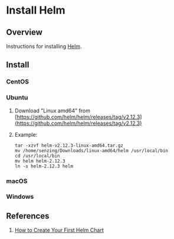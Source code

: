 # Install Helm

## Overview

Instructions for installing [Helm](https://helm.sh).

## Install

### CentOS

### Ubuntu

1. Download "Linux amd64" from [https://github.com/helm/helm/releases/tag/v2.12.3](https://github.com/helm/helm/releases/tag/v2.12.3)
1. Example:

    ```console
    tar -xzvf helm-v2.12.3-linux-amd64.tar.gz 
    mv /home/senzing/Downloads/linux-amd64/helm /usr/local/bin
    cd /usr/local/bin
    mv helm helm-2.12.3
    ln -s helm-2.12.3 helm
    ```

### macOS

### Windows

## References

1. [How to Create Your First Helm Chart ](https://docs.bitnami.com/kubernetes/how-to/create-your-first-helm-chart/)
